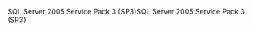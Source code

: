 <span data-ttu-id="c85eb-101">SQL Server 2005 Service Pack 3 (SP3)</span><span class="sxs-lookup"><span data-stu-id="c85eb-101">SQL Server 2005 Service Pack 3 (SP3)</span></span>